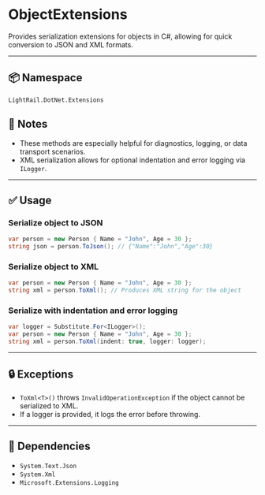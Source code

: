 # ObjectExtensions

Provides serialization extensions for objects in C#, allowing for quick conversion to JSON and XML formats.

---

## 📦 Namespace

`LightRail.DotNet.Extensions`

## 🧪 Notes

- These methods are especially helpful for diagnostics, logging, or data transport scenarios.
- XML serialization allows for optional indentation and error logging via `ILogger`.

---

## ✅ Usage

### Serialize object to JSON

```csharp
var person = new Person { Name = "John", Age = 30 };
string json = person.ToJson(); // {"Name":"John","Age":30}
```

### Serialize object to XML

```csharp
var person = new Person { Name = "John", Age = 30 };
string xml = person.ToXml(); // Produces XML string for the object
```

### Serialize with indentation and error logging

```csharp
var logger = Substitute.For<ILogger>();
var person = new Person { Name = "John", Age = 30 };
string xml = person.ToXml(indent: true, logger: logger);
```

---

## 🔒 Exceptions

- `ToXml<T>()` throws `InvalidOperationException` if the object cannot be serialized to XML.
- If a logger is provided, it logs the error before throwing.

---

## 🧼 Dependencies

- `System.Text.Json`
- `System.Xml`
- `Microsoft.Extensions.Logging`